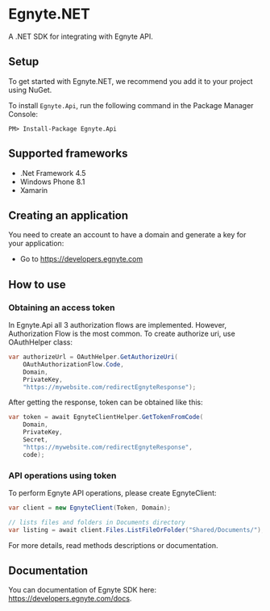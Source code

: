 # Egnyte.NET

A .NET SDK for integrating with Egnyte API.

## Setup

To get started with Egnyte.NET, we recommend you add it to your project using NuGet.

To install `Egnyte.Api`, run the following command in the Package Manager Console:

```PM> Install-Package Egnyte.Api```

## Supported frameworks

* .Net Framework 4.5
* Windows Phone 8.1
* Xamarin

## Creating an application

You need to create an account to have a domain and generate a key for your application:

- Go to https://developers.egnyte.com

## How to use

### Obtaining an access token

In Egnyte.Api all 3 authorization flows are implemented. However, Authorization Flow is the most common. To create authorize uri, use OAuthHelper class:
```csharp
var authorizeUrl = OAuthHelper.GetAuthorizeUri(
    OAuthAuthorizationFlow.Code,
    Domain,
    PrivateKey,
    "https://mywebsite.com/redirectEgnyteResponse");
```

After getting the response, token can be obtained like this:

```csharp
var token = await EgnyteClientHelper.GetTokenFromCode(
	Domain,
    PrivateKey,
    Secret,
    "https://mywebsite.com/redirectEgnyteResponse",
	code);
```

### API operations using token

To perform Egnyte API operations, please create EgnyteClient:

```csharp
var client = new EgnyteClient(Token, Domain);

// lists files and folders in Documents directory
var listing = await client.Files.ListFileOrFolder("Shared/Documents/");
```

For more details, read methods descriptions or documentation.

## Documentation

You can documentation of Egnyte SDK here: https://developers.egnyte.com/docs.
